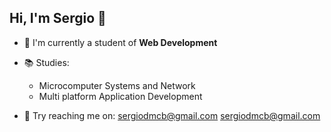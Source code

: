 ## Hi, I'm Sergio 👋

+ 🔭 I'm currently a student of **Web Development**

+ 📚 Studies:
  * Microcomputer Systems and Network
  * Multi platform Application Development

+ 📧 Try reaching me on: sergiodmcb@gmail.com [sergiodmcb@gmail.com](sergiodmcb@gmail.com)
